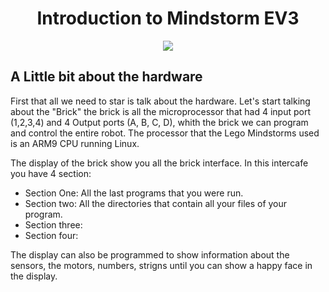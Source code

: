 <h1 align="center"> Introduction to Mindstorm EV3 </h1>

<p align="center">
  <img src="https://user-images.githubusercontent.com/101992463/199879718-7d862927-aa6e-45c1-bb01-2cd1bef13370.png" />
</p>

<h2> A Little bit about the hardware </h2> 

First that all we need to star is talk about the hardware. Let's start talking about the "Brick" the brick is all the microprocessor that had 4 input port (1,2,3,4) and 4 Output ports (A, B, C, D), whith the brick we can program and control the entire robot. The processor that the Lego Mindstorms used is an ARM9 CPU running Linux.  

The display of the brick show you all the brick interface. In this intercafe you have 4 section:
- Section One: All the last programs that you were run.
- Section two: All the directories that contain all your files of your program.
- Section three: 
- Section four: 

The display can also be programmed to show information about the sensors, the motors, numbers, strigns until you can show a happy face in the display. 

